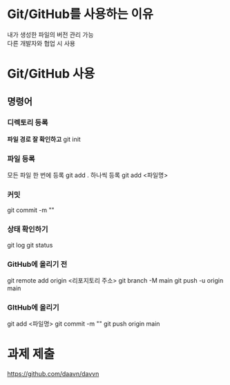 # Git/GitHub를 사용하는 이유
내가 생성한 파일의 버전 관리 가능  
다른 개발자와 협업 시 사용


# Git/GitHub 사용

## 명령어

### 디렉토리 등록
**파일 경로 잘 확인하고** git init 

### 파일 등록
모든 파일 한 번에 등록 git add .
하나씩 등록 git add <파일명>

### 커밋
git commit -m "<commit message>"

### 상태 확인하기
git log
git status

### GitHub에 올리기 전
git remote add origin <리포지토리 주소>
git branch -M main
git push -u origin main

### GItHub에 올리기
git add <파일명>
git commit -m "<commit message>"
git push origin main


# 과제 제출
<https://github.com/daavn/davvn>
